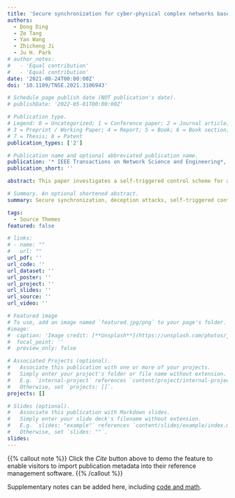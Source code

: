 ```yaml
---
title: 'Secure synchronization for cyber-physical complex networks based on self-triggering impulsive control: static and dynamic method'
authors:
  - Dong Ding
  - Ze Tang
  - Yan Wang
  - Zhicheng Ji
  - Ju H. Park
# author_notes:
#   - 'Equal contribution'
#   - 'Equal contribution'
date: '2021-08-24T00:00:00Z'
doi: '10.1109/TNSE.2021.3106943'

# Schedule page publish date (NOT publication's date).
# publishDate: '2022-05-01T00:00:00Z'

# Publication type.
# Legend: 0 = Uncategorized; 1 = Conference paper; 2 = Journal article;
# 3 = Preprint / Working Paper; 4 = Report; 5 = Book; 6 = Book section;
# 7 = Thesis; 8 = Patent
publication_types: ['2']

# Publication name and optional abbreviated publication name.
publication: '* IEEE Transactions on Network Science and Engineering*, 8(4)'
publication_short: ''

abstract: This paper investigates a self-triggered control scheme for a class of cyber-physical complex networks under deception attacks. The false data generated by attacks in both sensor-to-controller channels and controller-to-actuator channels are assumed to obey the Bernoulli distribution. By jointly combining distributed impulsive control scheme, time-varying impulsive effects and self-triggered strategy, a novel distributed self-triggered impulsive controller is elaborately designed. By integrating the definition of average impulsive gain, the contradiction analysis and Lyapunov stability theorem, sufficient conditions are derived for ensuring the secure synchronization within a given error bound. In addition, for further decreasing the triggering frequency and energy consumption, the advanced dynamic self-triggered criteria are obtained. It is worth mentioning that the updating laws adopted for dynamic self-triggered protocol in this paper is non-monotonic, which benefits to deal with the bounded synchronization. Finally, two numerical simulations are given to illustrate the feasibility of derived results.

# Summary. An optional shortened abstract.
summary: Secure synchronization, deception attacks, self-triggered control, average impulsive gain,  non-monotonic dynamic updating laws.

tags:
  - Source Themes
featured: false

# links:
# - name: ""
#   url: ""
url_pdf: ''
url_code: ''
url_dataset: ''
url_poster: ''
url_project: ''
url_slides: ''
url_source: ''
url_video: ''

# Featured image
# To use, add an image named `featured.jpg/png` to your page's folder.
#image:
#  caption: 'Image credit: [**Unsplash**](https://unsplash.com/photos/jdD8gXaTZsc)'
#  focal_point: ''
#  preview_only: false

# Associated Projects (optional).
#   Associate this publication with one or more of your projects.
#   Simply enter your project's folder or file name without extension.
#   E.g. `internal-project` references `content/project/internal-project/index.md`.
#   Otherwise, set `projects: []`.
projects: []

# Slides (optional).
#   Associate this publication with Markdown slides.
#   Simply enter your slide deck's filename without extension.
#   E.g. `slides: "example"` references `content/slides/example/index.md`.
#   Otherwise, set `slides: ""`.
slides:
---
```


{{% callout note %}}
Click the _Cite_ button above to demo the feature to enable visitors to import publication metadata into their reference management software.
{{% /callout %}}

Supplementary notes can be added here, including [code and math](https://wowchemy.com/docs/content/writing-markdown-latex/).
